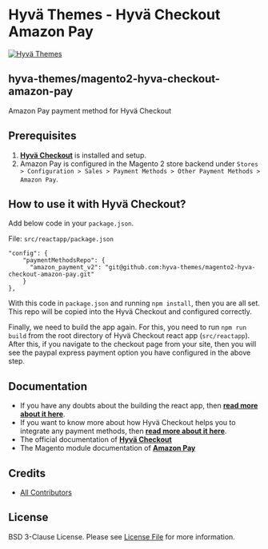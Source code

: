 # Hyvä Themes - Hyvä Checkout Amazon Pay

[![Hyvä Themes](https://repository-images.githubusercontent.com/303806175/a3973c80-479c-11eb-8716-03e369d87143)](https://hyva.io/)

## hyva-themes/magento2-hyva-checkout-amazon-pay

Amazon Pay payment method for Hyvä Checkout

## Prerequisites

1. **[Hyvä Checkout](https://github.com/hyva-themes/magento2-hyva-checkout)** is installed and setup.
2. Amazon Pay is configured in the Magento 2 store backend under `Stores > Configuration > Sales > Payment Methods > Other Payment Methods > Amazon Pay`.

## How to use it with Hyvä Checkout?
Add below code in your `package.json`.

File: `src/reactapp/package.json`

```
"config": {
    "paymentMethodsRepo": {
      "amazon_payment_v2": "git@github.com:hyva-themes/magento2-hyva-checkout-amazon-pay.git"
    }
},
```
With this code in `package.json` and running `npm install`, then you are all set. This repo will be copied into the Hyvä Checkout and configured correctly.

Finally, we need to build the app again. For this, you need to run `npm run build` from the root directory of Hyvä Checkout react app (`src/reactapp`). After this, if you navigate to the checkout page from your site, then you will see the paypal express payment option you have configured in the above step.

## Documentation

- If you have any doubts about the building the react app, then **[read more about it here](https://hyva-themes.github.io/magento2-hyva-checkout/build/)**.
- If you want to know more about how Hyvä Checkout helps you to integrate any payment methods, then **[read more about it here](https://hyva-themes.github.io/magento2-hyva-checkout/payment-integration/)**.
- The official documentation of **[Hyvä Checkout](https://hyva-themes.github.io/magento2-hyva-checkout)**
- The Magento module documentation of **[Amazon Pay](https://github.com/amzn/amazon-payments-magento-2-plugin)**


## Credits

- [All Contributors][link-contributors]

## License

BSD 3-Clause License. Please see [License File](LICENSE.txt) for more information.

[link-contributors]: ../../contributors

